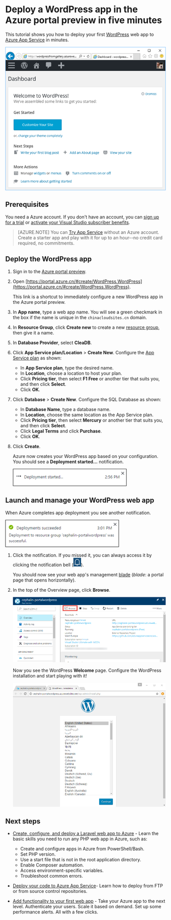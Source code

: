 <properties
    pageTitle="Deploy a WordPress app in the Azure portal preview in five minutes | Azure"
    description="Learn how easy it is to run web apps in App Service by deploying a WordPress app. See your results immediately."
    services="app-service\web"
    documentationcenter=""
    author="cephalin"
    manager="erikre"
    editor="" />
<tags
    ms.assetid="6feac128-c728-4491-8b79-962da9a40788"
    ms.service="app-service-web"
    ms.workload="web"
    ms.tgt_pltfrm="na"
    ms.devlang="na"
    ms.topic="hero-article"
    ms.date="02/13/2017"
    wacn.date=""
    ms.author="cephalin" />

# Deploy a WordPress app in the Azure portal preview in five minutes

This tutorial shows you how to deploy your first [WordPress](https://wordpress.org/) web app to [Azure App Service](/documentation/articles/app-service-value-prop-what-is/) 
in minutes.

![WordPress site](./media/app-service-web-get-started-php-portal/wpdashboard.png)

## Prerequisites
You need a Azure account. If you don't have an account, you can 
[sign up for a trial](/pricing/1rmb-trial/?WT.mc_id=A261C142F) or 
[activate your Visual Studio subscriber benefits](https://azure.microsoft.com/pricing/member-offers/msdn-benefits-details/?WT.mc_id=A261C142F).

> [AZURE.NOTE]
> You can [Try App Service](https://azure.microsoft.com/try/app-service/) without an Azure account. Create a starter app and play with
> it for up to an hour--no credit card required, no commitments.
> 
> 

## Deploy the WordPress app
1. Sign in to the [Azure portal preview](https://portal.azure.cn).

2. Open [https://portal.azure.cn/#create/WordPress.WordPress](https://portal.azure.cn/#create/WordPress.WordPress).

    This link is a shortcut to immediately configure a new WordPress app in the Azure portal preview.

3. In **App name**, type a web app name. You will see a green checkmark in the box if the name is unique in the `chinacloudsites.cn` domain.
   
5. In **Resource Group**, click **Create new** to create a new [resource group](/documentation/articles/resource-group-overview/), then give it a name.

6. In **Database Provider**, select **CleaDB**.

7. Click **App Service plan/Location** > **Create New**. Configure the [App Service plan](/documentation/articles/azure-web-sites-web-hosting-plans-in-depth-overview/) as shown:

    - In **App Service plan**, type the desired name.
    - In **Location**, choose a location to host your plan.
    - Click **Pricing tier**, then select **F1 Free** or another tier that suits you, and then click **Select**.
    - Click **OK**.

8. Click **Database** > **Create New**. Configure the SQL Database as shown:

    - In **Database Name**, type a database name. 
    - In **Location**, choose the same location as the App Service plan.
    - Click **Pricing tier**, then select **Mercury** or another tier that suits you, and then click **Select**.
    - Click **Legal Terms** and click **Purchase**.
    - Click **OK**.

9. Click **Create**.

    Azure now creates your WordPress app based on your configuration. You should see a **Deployment started...** notification.

    ![Deployment started - first WordPress in Azure App Service](./media/app-service-web-get-started-php-portal/deployment-started.png)
   
## Launch and manage your WordPress web app

When Azure completes app deployment you see another notification.

![Deployment succeeded - first WordPress in Azure App Service](./media/app-service-web-get-started-php-portal/deployment-succeeded.png)

1. Click the notification. If you missed it, you can always access it by clicking the notification bell 
(![Notification bellow - first WordPress in Azure App Service](./media/app-service-web-get-started-dotnet-portal/notification.png)).

    You should now see your web app's management [blade](/documentation/articles/resource-group-portal/#manage-resources) (*blade*: a portal page that opens horizontally).

3. In the top of the Overview page, click **Browse**.
   
    ![Browse - first WordPress in Azure App Service](./media/app-service-web-get-started-php-portal/browse.png)

    Now you see the WordPress **Welcome** page. Configure the WordPress installation and start playing with it!

    ![WordPress configuration - first WordPress in Azure App Service](./media/app-service-web-get-started-php-portal/wordpress-config.png)
    
## Next steps
* [Create, configure, and deploy a Laravel web app to Azure](/documentation/articles/app-service-web-php-get-started/) - Learn the basic skills you need to run any PHP web app 
in Azure, such as:

    * Create and configure apps in Azure from PowerShell/Bash.
    * Set PHP version.
    * Use a start file that is not in the root application directory.
    * Enable Composer automation.
    * Access environment-specific variables.
    * Troubleshoot common errors.

* [Deploy your code to Azure App Service](/documentation/articles/web-sites-deploy/)- Learn how to deploy from FTP or from source control repositories.
* [Add functionality to your first web app](/documentation/articles/app-service-web-get-started-2/) - Take your Azure app to the next level. Authenticate your users. 
Scale it based on demand. Set up some performance alerts. All with a few clicks.